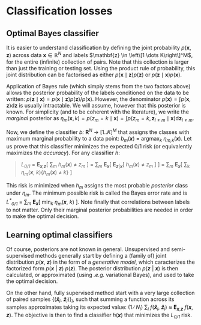 # Classification losses

## Optimal Bayes classifier

It is easier to understand classification by defining the joint probability $p(\mathbf{x}, \mathbf{z})$ 
across data $\mathbf{x} \in \mathbb{R}^N$ and labels $\mathbf{z} \in \left\[1 \dots K\right\]^M$,
for the entire (infinite) collection of pairs.
Note that this collection is larger than just the training or testing set. Using the 
product rule of probability, this joint distribution can be factorised as either 
$p\left(\mathbf{x} \mid \mathbf{z}\right) p\left(\mathbf{z}\right)$ or $p\left(\mathbf{z} \mid \mathbf{x}\right) p\left(\mathbf{x}\right)$.

Application of Bayes rule (which simply stems from the two factors above) allows the 
posterior probability of the labels conditioned on the data to be written: 
$p\left(\mathbf{z} \mid \mathbf{x}\right) = p\left(\mathbf{x} \mid \mathbf{z}\right) p\left(\mathbf{z}\right) / p\left(\mathbf{x}\right)$. 
However, the denominator $p\left(\mathbf{x}\right) = \int p\left(\mathbf{x}, \mathbf{z}\right) \mathrm{d}\mathbf{z}$
is usually intractable. We will assume, however that this posterior is known.
For simplicity (and to be coherent with the literature), we write the _marginal_
posterior as $\eta_m\left(\mathbf{x}, k\right) = p\left(z_m = k \mid \mathbf{x}\right) = \int p\left(z_m = k, \mathbf{z}_{l \neq m} \mid \mathbf{x}\right) \mathrm{d}\mathbf{z}_{l \neq m}$.

Now, we define the classifier _b:_ **R**<sup>_N_</sup> 	&rarr; [1.._K_]<sup>_M_</sup> that assigns the 
classes with maximum marginal probability to a data point: _b<sub>m</sub>_(_**x**_) = argmax<sub>_k_</sub> _&eta;<sub>m,k</sub>_(_**x**_).
Let us prove that this classifier minimizes the expected 0/1 risk (or equivalently maximizes the _accuracy_). For any classifier _h_:
> _L<sub>0/1</sub>_ = **E**<sub>_**x**,**z**_</sub>[ &sum;<sub>_m_</sub> _h<sub>m</sub>_(_**x**_) &ne; _z<sub>m</sub>_ ]
> = &sum;<sub>_m_</sub> **E**<sub>_**x**_</sub>[ **E**<sub>_**z**_|_**x**_</sub>[ _h<sub>m</sub>_(_**x**_) &ne; _z<sub>m</sub>_ ] ]
> = &sum;<sub>_m_</sub> **E**<sub>_**x**_</sub>[ &sum;<sub>k</sub> _&eta;<sub>m</sub>_(_**x**_, _k_){_h<sub>m</sub>_(_**x**_) &ne; _k_} ]

This risk is minimized when _h<sub>m</sub>_ assigns the most probable _posterior_ class under _&eta;<sub>m</sub>_. 
The minimum possible risk is called the Bayes error rate and is 
_L<sup>*</sup><sub>0/1</sub>_ = &sum;<sub>_m_</sub> **E**<sub>_**x**_</sub>[ min<sub>_k_</sub> _&eta;<sub>m</sub>_(_**x**_, _k_) ].
Note finally that correlations between labels to not matter. Only their marginal posterior probabilities are needed 
in order to make the optimal decision.

## Learning optimal classifiers

Of course, posteriors are not known in general. Unsupervised and semi-supervised methods generally start 
by defining a (family of) joint distribution _p_(_**x**_, _**z**_) in the form of a _generative model_, which 
caracterizes the factorized form _p_(_**x**_ | _**z**_) _p_(_**z**_). The posterior distribution _p_(_**z**_ | _**x**_)
is then calculated, or approximated (using _.e.g._ variational Bayes), and used to take the optimal decision.

On the other hand, fully supervised method start with a very large collection of paired samples {(_**x&#770;**_<sub>_i_</sub>, _**z&#770;**_<sub>_i_</sub>)}<sub>_i_</sub>, 
such that summing a function across its samples approximates taking its expected value: 
(1 &#8725; _N<sub>i</sub>_) &sum;<sub>_i_</sub> _f_(_**x&#770;**_<sub>_i_</sub>, _**z&#770;**_<sub>_i_</sub>) &approx; **E**<sub>_**x**_,_**z**_</sub> _f_(_**x**_, _**z**_).
The objective is then to find a classifier _h_(_**x**_) that minimizes the _L<sub>0/1</sub>_ risk.
